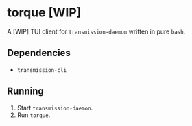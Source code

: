 # torque [WIP]

A [WIP] TUI client for `transmission-daemon` written in pure `bash`.


## Dependencies

- `transmission-cli`

## Running

1. Start `transmission-daemon`.
2. Run `torque`.
